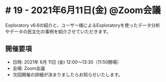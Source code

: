 # # 19 - 2021年6月11日(金) @Zoom会議

Exploratory v6.6の紹介と、ユーザー様によるExploratoryを使ったデータ分析やデータの民主化の事例を紹介させていただきます。

## 開催要項

* 日時: 2021年 6月 11日 (金) 12:00〜13:30（11:50開場）
* 会場: Zoom会議
* 次回開催の詳細が決まりましたらお知らせいたします。


<!--

* 参加方法: [こちら](https://exploratory.io/note/exploratory/Exploratory-18-aET1CQf0)のページよりお申し込みください。

## スピーカー

<img src="https://www.dropbox.com/s/who7b4f6d4u65el/bustup_photo_v3.png?raw=1" width="100%" />


## アジェンダ

<img src="https://www.dropbox.com/s/jr7i9031e6bqba5/agenda_v4.png?raw=1" width="100%" />

-->
